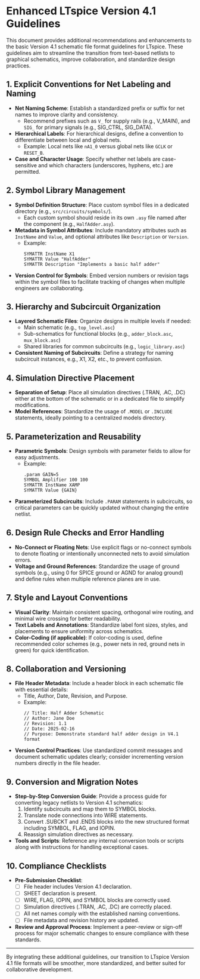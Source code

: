 # Enhanced LTspice Version 4.1 Guidelines

This document provides additional recommendations and enhancements to the basic Version 4.1 schematic file format guidelines for LTspice. These guidelines aim to streamline the transition from text-based netlists to graphical schematics, improve collaboration, and standardize design practices.

## 1. Explicit Conventions for Net Labeling and Naming
- **Net Naming Scheme**: Establish a standardized prefix or suffix for net names to improve clarity and consistency.
  - Recommend prefixes such as `V_` for supply rails (e.g., V_MAIN), and `SIG_` for primary signals (e.g., SIG_CTRL, SIG_DATA).
- **Hierarchical Labels**: For hierarchical designs, define a convention to differentiate between local and global nets.
  - Example: Local nets like `nA1_0` versus global nets like `GCLK` or `RESET_B`.
- **Case and Character Usage**: Specify whether net labels are case-sensitive and which characters (underscores, hyphens, etc.) are permitted.

## 2. Symbol Library Management
- **Symbol Definition Structure**: Place custom symbol files in a dedicated directory (e.g., `src/circuits/symbols/`).
  - Each custom symbol should reside in its own `.asy` file named after the component (e.g., `HalfAdder.asy`).
- **Metadata in Symbol Attributes**: Include mandatory attributes such as `InstName` and `Value`, and optional attributes like `Description` or `Version`.
  - Example:
    ```
    SYMATTR InstName X1
    SYMATTR Value "HalfAdder"
    SYMATTR Description "Implements a basic half adder"
    ```
- **Version Control for Symbols**: Embed version numbers or revision tags within the symbol files to facilitate tracking of changes when multiple engineers are collaborating.

## 3. Hierarchy and Subcircuit Organization
- **Layered Schematic Files**: Organize designs in multiple levels if needed:
  - Main schematic (e.g., `top_level.asc`)
  - Sub-schematics for functional blocks (e.g., `adder_block.asc`, `mux_block.asc`)
  - Shared libraries for common subcircuits (e.g., `logic_library.asc`)
- **Consistent Naming of Subcircuits**: Define a strategy for naming subcircuit instances, e.g., X1, X2, etc., to prevent confusion.

## 4. Simulation Directive Placement
- **Separation of Setup**: Place all simulation directives (.TRAN, .AC, .DC) either at the bottom of the schematic or in a dedicated file to simplify modifications.
- **Model References**: Standardize the usage of `.MODEL` or `.INCLUDE` statements, ideally pointing to a centralized models directory.

## 5. Parameterization and Reusability
- **Parametric Symbols**: Design symbols with parameter fields to allow for easy adjustments.
  - Example:
    ```
    .param GAIN=5
    SYMBOL Amplifier 100 100
    SYMATTR InstName XAMP
    SYMATTR Value {GAIN}
    ```
- **Parameterized Subcircuits**: Include `.PARAM` statements in subcircuits, so critical parameters can be quickly updated without changing the entire netlist.

## 6. Design Rule Checks and Error Handling
- **No-Connect or Floating Nets**: Use explicit flags or no-connect symbols to denote floating or intentionally unconnected nets to avoid simulation errors.
- **Voltage and Ground References**: Standardize the usage of ground symbols (e.g., using 0 for SPICE ground or AGND for analog ground) and define rules when multiple reference planes are in use.

## 7. Style and Layout Conventions
- **Visual Clarity**: Maintain consistent spacing, orthogonal wire routing, and minimal wire crossing for better readability.
- **Text Labels and Annotations**: Standardize label font sizes, styles, and placements to ensure uniformity across schematics.
- **Color-Coding (if applicable)**: If color-coding is used, define recommended color schemes (e.g., power nets in red, ground nets in green) for quick identification.

## 8. Collaboration and Versioning
- **File Header Metadata**: Include a header block in each schematic file with essential details:
  - Title, Author, Date, Revision, and Purpose.
  - Example:
    ```
    // Title: Half Adder Schematic
    // Author: Jane Doe
    // Revision: 1.1
    // Date: 2025-02-16
    // Purpose: Demonstrate standard half adder design in V4.1 format
    ```
- **Version Control Practices**: Use standardized commit messages and document schematic updates clearly; consider incrementing version numbers directly in the file header.

## 9. Conversion and Migration Notes
- **Step-by-Step Conversion Guide**: Provide a process guide for converting legacy netlists to Version 4.1 schematics:
  1. Identify subcircuits and map them to SYMBOL blocks.
  2. Translate node connections into WIRE statements.
  3. Convert .SUBCKT and .ENDS blocks into the new structured format including SYMBOL, FLAG, and IOPIN.
  4. Reassign simulation directives as necessary.
- **Tools and Scripts**: Reference any internal conversion tools or scripts along with instructions for handling exceptional cases.

## 10. Compliance Checklists
- **Pre-Submission Checklist**:
  - [ ] File header includes Version 4.1 declaration.
  - [ ] SHEET declaration is present.
  - [ ] WIRE, FLAG, IOPIN, and SYMBOL blocks are correctly used.
  - [ ] Simulation directives (.TRAN, .AC, .DC) are correctly placed.
  - [ ] All net names comply with the established naming conventions.
  - [ ] File metadata and revision history are updated.
- **Review and Approval Process**: Implement a peer-review or sign-off process for major schematic changes to ensure compliance with these standards.

---

By integrating these additional guidelines, our transition to LTspice Version 4.1 file formats will be smoother, more standardized, and better suited for collaborative development. 
